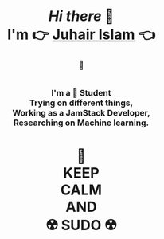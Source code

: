 <div align="center">
<h1>
<i>Hi there</i> 👋
<br/>
I'm 👉 <a href="https://www.linkedin.com/in/juhair-islam-9b7307160/">Juhair Islam</a> 👈
</h1>
<h3>
🔰
<br/>
<br/>

I'm a 📖 Student
<br/>
Trying on different things,
<br/>
Working as a JamStack Developer,
<br/>
Researching on Machine learning.
<h1><h1/>
👑
<br/>
KEEP
<br/>
CALM
<br/>
AND
<br/>
☢️ SUDO ☢️

</h3>

</div>
